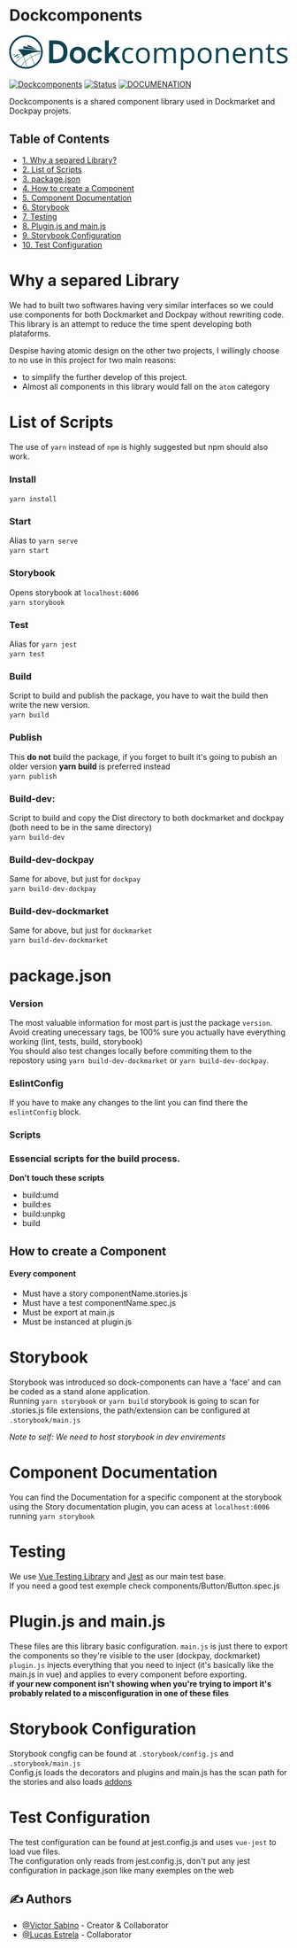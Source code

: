 # Dockcomponents
![picture](./public/DockComponents.svg)  

[![Dockcomponents](https://img.shields.io/badge/dockmarket-name-orange.svg)](https://www.dockmarket.com.br)
[![Status](https://img.shields.io/badge/status-active-success.svg)]()
[![DOCUMENATION](https://img.shields.io/badge/documentation-blue.svg)](LICENSE.md)

Dockcomponents is a shared component library used in Dockmarket and Dockpay projets.

## Table of Contents

- [1. Why a separed Library?](#why)
- [2. List of Scripts](#scripts)
- [3. package.json](#how)
- [4. How to create a Component](#create_component)
- [5. Component Documentation](#documentation)
- [6. Storybook](#storybook)
- [7. Testing](#testing)
- [8. Plugin.js and main.js](#plugin_main)
- [9. Storybook Configuration](#storybook_config)
- [10. Test Configuration](#test_config)

# Why a separed Library

We had to built two softwares having very similar interfaces so we could use components for both Dockmarket and Dockpay without rewriting code.
This library is an attempt to reduce the time spent developing both plataforms.

Despise having atomic design on the other two projects, I willingly choose to no use in this project for two main reasons:  
- to simplify the further develop of this project.  
- Almost all components in this library would fall on the `atom` category  
  
# List of Scripts
The use of `yarn` instead of `npm` is highly suggested but npm should also work.

### Install
``` yarn install ```  
### Start
Alias to `yarn serve`  
``` yarn start ```
### Storybook  
Opens storybook at `localhost:6006`    
``` yarn storybook ```
### Test  
Alias for `yarn jest`  
``` yarn test ```
### Build
Script to build and publish the package, you have to wait the build then write the new version.  
``` yarn build ```
### Publish  
This **do not** build the package, if you forget to built it's going to pubish an older version **yarn build** is preferred instead  
``` yarn publish ```
### Build-dev:  
Script to build and copy the Dist directory to both dockmarket and dockpay (both need to be in the same directory)  
``` yarn build-dev ```
### Build-dev-dockpay  
Same for above, but just for `dockpay`  
``` yarn build-dev-dockpay ```
### Build-dev-dockmarket  
Same for above, but just for `dockmarket`  
``` yarn build-dev-dockmarket ```

# package.json
### Version
The most valuable information for most part is just the package `version`. Avoid creating unecessary tags, be 100% sure you actually have everything working (lint, tests, build, storybook)  
You should also test changes locally before commiting them to the repostory using `yarn build-dev-dockmarket` or `yarn build-dev-dockpay`.

### EslintConfig
If you have to make any changes to the lint you can find there the `eslintConfig` block.

### Scripts
### Essencial scripts for the build process.
**Don't touch these scripts**  
- build:umd  
- build:es  
- build:unpkg  
- build  
  

## How to create a Component
#### Every component
- Must have a story componentName.stories.js
- Must have a test componentName.spec.js
- Must be export at main.js
- Must be instanced at plugin.js

# Storybook
Storybook was introduced so dock-components can have a 'face' and can be coded as a stand alone application.  
Running `yarn storybook` or `yarn build` storybook is going to scan for .stories.js file extensions, the path/extension can be configured at `.storybook/main.js`

*Note to self: We need to host storybook in dev envirements*

# Component Documentation   
You can find the Documentation for a specific component at the storybook using the Story documentation plugin, you can acess at `localhost:6006` running `yarn storybook`  
  

# Testing
We use [Vue Testing Library](https://github.com/testing-library/vue-testing-library) and [Jest](https://jestjs.io/) as our main test base.  
If you need a good test exemple check components/Button/Button.spec.js

# Plugin.js and main.js
These files are this library basic configuration. 
`main.js` is just there to export the components so they're visible to the user (dockpay, dockmarket)  
`plugin.js` injects everything that you need to inject (it's basically like the main.js in vue) and applies to every component before exporting.  
**if your new component isn't showing when you're trying to import it's probably related to a misconfiguration in one of these files**
  
# Storybook Configuration
Storybook congfig can be found at `.storybook/config.js` and `.storybook/main.js`  
Config.js loads the decorators and plugins and main.js has the scan path for the stories and also loads [addons](https://www.learnstorybook.com/intro-to-storybook/vue/en/using-addons/)  

# Test Configuration
The test configuration can be found at jest.config.js and uses `vue-jest` to load vue files.  
The configuration only reads from jest.config.js, don't put any jest configuration in package.json like many exemples on the web


## ✍️ Authors

- [@Victor Sabino](https://github.com/victorsabino) - Creator & Collaborator
- [@Lucas Estrela](https://github.com/lucasestreladeoliveira) - Collaborator